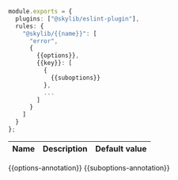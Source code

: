 ```ts
module.exports = {
  plugins: ["@skylib/eslint-plugin"],
  rules: {
    "@skylib/{{name}}": [
      "error",
      {
        {{options}},
        {{key}}: [
          {
            {{suboptions}}
          },
          ...
        ]
      }
    ]
  }
};
```

| Name | Description | Default value |
| :----- | :----- | :----- |
{{options-annotation}}
{{suboptions-annotation}}
